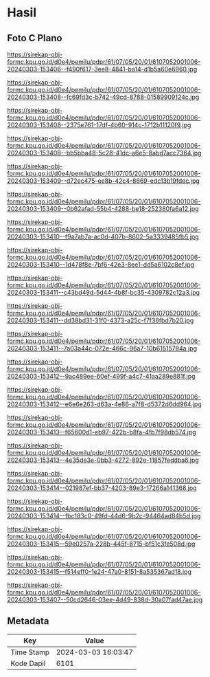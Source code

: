 # Hasil

## Foto C Plano

https://sirekap-obj-formc.kpu.go.id/d0e4/pemilu/pdpr/61/07/05/20/01/6107052001006-20240303-153406--f490f617-3ee8-4841-ba14-d1b5a60e6960.jpg

https://sirekap-obj-formc.kpu.go.id/d0e4/pemilu/pdpr/61/07/05/20/01/6107052001006-20240303-153408--fc69fd3c-b742-49cd-8788-01589909124c.jpg

https://sirekap-obj-formc.kpu.go.id/d0e4/pemilu/pdpr/61/07/05/20/01/6107052001006-20240303-153408--2375e761-17df-4b60-914c-1712b11120f9.jpg

https://sirekap-obj-formc.kpu.go.id/d0e4/pemilu/pdpr/61/07/05/20/01/6107052001006-20240303-153408--bb5bba48-5c28-41dc-a6e5-8abd7acc7364.jpg

https://sirekap-obj-formc.kpu.go.id/d0e4/pemilu/pdpr/61/07/05/20/01/6107052001006-20240303-153409--d72ec475-ee8b-42c4-8669-edc13b19fdec.jpg

https://sirekap-obj-formc.kpu.go.id/d0e4/pemilu/pdpr/61/07/05/20/01/6107052001006-20240303-153409--0b62afad-55b4-4288-be18-252380fa6a12.jpg

https://sirekap-obj-formc.kpu.go.id/d0e4/pemilu/pdpr/61/07/05/20/01/6107052001006-20240303-153410--f9a7ab7a-ac0d-407b-8602-5a3339485fb5.jpg

https://sirekap-obj-formc.kpu.go.id/d0e4/pemilu/pdpr/61/07/05/20/01/6107052001006-20240303-153410--1d478f8e-7bf6-42e3-8ee1-dd5a6102c8ef.jpg

https://sirekap-obj-formc.kpu.go.id/d0e4/pemilu/pdpr/61/07/05/20/01/6107052001006-20240303-153411--c43bd49d-5d44-4b8f-bc35-4309782c12a3.jpg

https://sirekap-obj-formc.kpu.go.id/d0e4/pemilu/pdpr/61/07/05/20/01/6107052001006-20240303-153411--dd38bd31-31f0-4373-a25c-f7f36fbd7b20.jpg

https://sirekap-obj-formc.kpu.go.id/d0e4/pemilu/pdpr/61/07/05/20/01/6107052001006-20240303-153411--7a03a44c-072e-466c-96a7-10b61515784a.jpg

https://sirekap-obj-formc.kpu.go.id/d0e4/pemilu/pdpr/61/07/05/20/01/6107052001006-20240303-153412--9ac489ee-60ef-499f-a4c7-41aa289e881f.jpg

https://sirekap-obj-formc.kpu.go.id/d0e4/pemilu/pdpr/61/07/05/20/01/6107052001006-20240303-153412--e6e6e263-d63a-4e86-a7f8-d5372d6dd964.jpg

https://sirekap-obj-formc.kpu.go.id/d0e4/pemilu/pdpr/61/07/05/20/01/6107052001006-20240303-153413--f65600d1-eb97-422b-b8fa-4fb7f98db574.jpg

https://sirekap-obj-formc.kpu.go.id/d0e4/pemilu/pdpr/61/07/05/20/01/6107052001006-20240303-153413--4e35de3e-0bb3-4272-892e-11857feddba6.jpg

https://sirekap-obj-formc.kpu.go.id/d0e4/pemilu/pdpr/61/07/05/20/01/6107052001006-20240303-153414--021987ef-bb37-4203-89e3-17266a141368.jpg

https://sirekap-obj-formc.kpu.go.id/d0e4/pemilu/pdpr/61/07/05/20/01/6107052001006-20240303-153414--fbc183c0-49fd-44d6-9b2c-94464ad84b5d.jpg

https://sirekap-obj-formc.kpu.go.id/d0e4/pemilu/pdpr/61/07/05/20/01/6107052001006-20240303-153415--59e0257a-228b-445f-8715-bf51c3fe508d.jpg

https://sirekap-obj-formc.kpu.go.id/d0e4/pemilu/pdpr/61/07/05/20/01/6107052001006-20240303-153415--f514eff0-1e24-47a0-8151-8a535367ad18.jpg

https://sirekap-obj-formc.kpu.go.id/d0e4/pemilu/pdpr/61/07/05/20/01/6107052001006-20240303-153407--50cd2646-03ee-4d49-838d-30a07fad47ae.jpg


## Metadata

| Key        | Value               |
| ---------- | ------------------- |
| Time Stamp | 2024-03-03 16:03:47 |
| Kode Dapil | 6101                |



